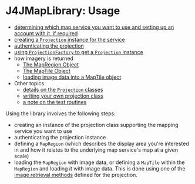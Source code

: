 # J4JMapLibrary: Usage

- [determining which map service you want to use and setting up an account with it, if required](services.md)
- [creating a `Projection` instance for the service](creating-a-projection.md)
- [authenticating the projection](authentication.md)
- [using `ProjectionFactory` to get a `Projection` instance](factory.md)
- how imagery is returned
  - [The MapRegion Object](map-region.md)
  - [The MapTile Object](maptile.md)
  - [loading image data into a MapTile object](projection.md#retrieving-imagery)
- Other topics
  - [details on the `Projection` classes](projection.md)
  - [writing your own projection class](custom-projection.md)
  - [a note on the test routines](test.md)

Using the library involves the following steps:

- creating an instance of the projection class supporting the mapping service you want to use
- authenticating the projection instance
- defining a `MapRegion` (which describes the display area you're interested in and how it relates to the underlying map service's map at a given scale)
- loading the `MapRegion` with image data, or defining a `MapTile` within the `MapRegion` and loading *it* with image data. This is done using one of the [image retrieval methods](projection.md#retrieving-imagery) defined for the projection.
